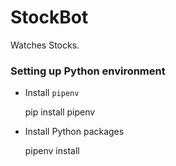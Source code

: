# StockBot
Watches Stocks.

### Setting up Python environment

* Install `pipenv`

    pip install pipenv 

* Install Python packages

    pipenv install 



